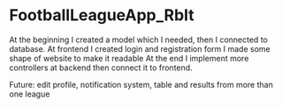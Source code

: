 # FootballLeagueApp_RbIt
At the beginning I created a model which I needed, then I connected to database.
At frontend I created login and registration form
I made some shape of website to make it readable
At the end I implement more controllers at backend then connect it to frontend. 

Future:
edit profile, notification system, table and results from more than one league


